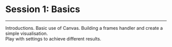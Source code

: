 # Session 1: Basics
-------------------------

Introductions. Basic use of Canvas. Building a frames handler and create a simple visualisation.  
Play with settings to achieve different results.